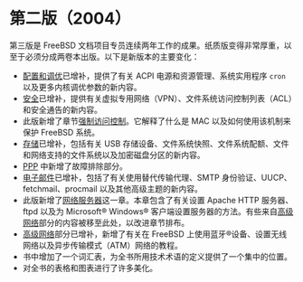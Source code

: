# 第二版（2004）

第三版是 FreeBSD 文档项目专员连续两年工作的成果。纸质版变得非常厚重，以至于必须分成两卷本出版。以下是新版本的主要变化：

* [配置和调优](https://docs.freebsd.org/en/books/handbook/book/#config-tuning)已增补，提供了有关 ACPI 电源和资源管理、系统实用程序 `cron` 以及更多内核调优参数的新内容。
* [安全](https://docs.freebsd.org/en/books/handbook/book/#security)已增补，提供有关虚拟专用网络（VPN）、文件系统访问控制列表（ACL）和安全通告的新内容。
* 此版新增了章节[强制访问控制](https://docs.freebsd.org/en/books/handbook/book/#mac)。它解释了什么是 MAC 以及如何使用该机制来保护 FreeBSD 系统。
* [存储](https://docs.freebsd.org/en/books/handbook/book/#disks)已增补，包括有关 USB 存储设备、文件系统快照、文件系统配额、文件和网络支持的文件系统以及加密磁盘分区的新内容。
* [PPP](https://docs.freebsd.org/en/books/handbook/book/#ppp-and-slip) 中新增了故障排除部分。
* [电子邮件](https://docs.freebsd.org/en/books/handbook/book/#mail)已增补，包括了有关使用替代传输代理、SMTP 身份验证、UUCP、fetchmail、procmail 以及其他高级主题的新内容。
* 此版新增了[网络服务器](https://docs.freebsd.org/en/books/handbook/book/#network-servers)这一章。本章包含了有关设置 Apache HTTP 服务器、ftpd 以及为 Microsoft® Windows® 客户端设置服务器的方法。有些来自[高级网络](https://docs.freebsd.org/en/books/handbook/book/#advanced-networking)部分的内容被移至此处，以改进章节排布。
* [高级网络](https://docs.freebsd.org/en/books/handbook/book/#advanced-networking)部分已增补，新增了有关在 FreeBSD 上使用蓝牙®设备、设置无线网络以及异步传输模式（ATM）网络的教程。
* 书中增加了一个词汇表，为全书所用技术术语的定义提供了一个集中的位置。
* 对全书的表格和图表进行了许多美化。
